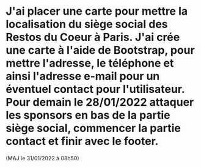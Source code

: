 J'ai placer une carte pour mettre la localisation du siège social des Restos du Coeur à Paris.
J'ai crée une carte à l'aide de Bootstrap, pour mettre l'adresse, le téléphone et ainsi l'adresse e-mail pour un éventuel contact pour l'utilisateur.
Pour demain le 28/01/2022 attaquer les sponsors en bas de la partie siège social, commencer la partie contact et finir avec le footer.
================================
(MAJ le 31/01/2022 à 08h50)
